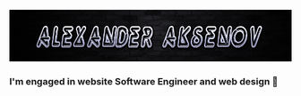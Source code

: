 [![Header](https://github.com/grantdesign/grantdesign/blob/main/assets/header.png)](https://vk.com/thegrant)

### I'm engaged in website Software Engineer and web design 👋
